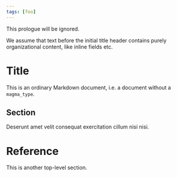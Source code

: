 ```yaml
---
tags: [foo]
---
```

This prologue will be ignored. 

We assume that text before the initial title header contains purely organizational
content, like inline fields etc.

# Title

This is an ordinary Markdown document, i.e. a document without a `magma_type`.

## Section

Deserunt amet velit consequat exercitation cillum nisi nisi.

# Reference

This is another top-level section.

